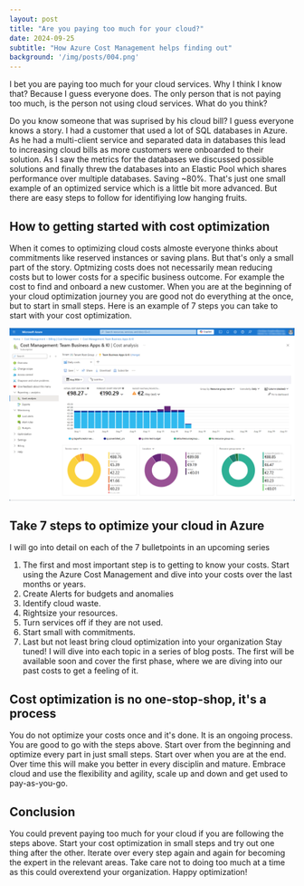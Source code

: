 ```yaml
---
layout: post
title: "Are you paying too much for your cloud?"
date: 2024-09-25
subtitle: "How Azure Cost Management helps finding out"
background: '/img/posts/004.png'
---
```

I bet you are paying too much for your cloud services. Why I think I know that? Because I guess everyone does. The only person that is not paying too much, is the person not using cloud services. What do you think?

Do you know someone that was suprised by his cloud bill? I guess everyone knows a story. 
I had a customer that used a lot of SQL databases in Azure. As he had a multi-client service and separated data in databases this lead to increasing cloud bills as more customers were onboarded to their solution. As I saw the metrics for the databases we discussed possible solutions and finally threw the databases into an Elastic Pool which shares performance over multiple databases. Saving ~80%. 
That's just one small example of an optimized service which is a little bit more advanced. But there are easy steps to follow for identifiying low hanging fruits. 

## How to getting started with cost optimization
When it comes to optimizing cloud costs almoste everyone thinks about commitments like reserved instances or saving plans. But that's only a small part of the story. Optmizing costs does not necessarily mean reducing costs but to lower costs for a specific business outcome. For example the cost to find and onboard a new customer.
When you are at the beginning of your cloud optimization journey you are good not do everything at the once, but to start in small steps. Here is an example of 7 steps you can take to start with your cost optimization.

<img src="/img/posts/004.png" class="img-fluid"/>

## Take 7 steps to optimize your cloud in Azure
I will go into detail on each of the 7 bulletpoints in an upcoming series
1. The first and most important step is to getting to know your costs. Start using the Azure Cost Management and dive into your costs over the last months or years. 
2. Create Alerts for budgets and anomalies
3. Identify cloud waste. 
4. Rightsize your resources. 
5. Turn services off if they are not used. 
6. Start small with commitments. 
7. Last but not least bring cloud optimization into your organization 
Stay tuned! I will dive into each topic in a series of blog posts. The first will be available soon and cover the first phase, where we are diving into our past costs to get a feeling of it.

## Cost optimization is no one-stop-shop, it's a process
You do not optimize your costs once and it's done. It is an ongoing process. You are good to go with the steps above. Start over from the beginning and optimize every part in just small steps. Start over when you are at the end. Over time this will make you better in every disciplin and mature. Embrace cloud and use the flexibility and agility, scale up and down and get used to pay-as-you-go. 

## Conclusion
You could prevent paying too much for your cloud if you are following the steps above. Start your cost optimization in small steps and try out one thing after the other. Iterate over every step again and again for becoming the expert in the relevant areas. Take care not to doing too much at a time as this could overextend your organization. Happy optimization!

